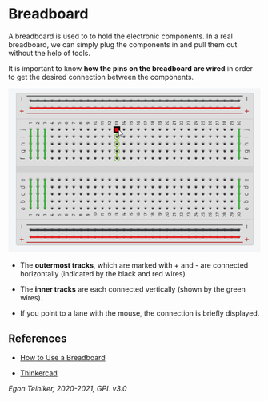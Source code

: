 # Breadboard

A breadboard is used to to hold the electronic components.
In a real breadboard, we can simply plug the components in and pull them out without the help of tools.

It is important to know **how the pins on the breadboard are wired** in order to get the desired connection between the components.

![Breadboard](breadboard.png)

* The **outermost tracks**, which are marked with + and - are connected horizontally (indicated by the black and red wires).

* The **inner tracks** are each connected vertically (shown by the green wires).

* If you point to a lane with the mouse, the connection is briefly displayed.



## References

* [How to Use a Breadboard](https://youtu.be/6WReFkfrUIk)

* [Thinkercad](https://www.tinkercad.com/)

*Egon Teiniker, 2020-2021, GPL v3.0* 


